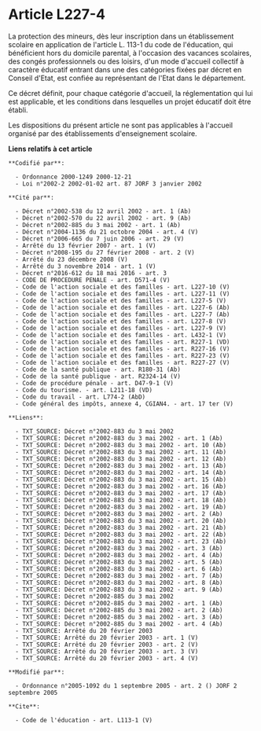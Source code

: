 # Article L227-4

La protection des mineurs, dès leur inscription dans un établissement scolaire en application de l'article L. 113-1 du code
de l'éducation, qui bénéficient hors du domicile parental, à l'occasion des vacances scolaires, des congés professionnels ou
des loisirs, d'un mode d'accueil collectif à caractère éducatif entrant dans une des catégories fixées par décret en Conseil
d'Etat, est confiée au représentant de l'Etat dans le département. 

Ce décret définit, pour chaque catégorie d'accueil, la réglementation qui lui est applicable, et les conditions dans
lesquelles un projet éducatif doit être établi. 

Les dispositions du présent article ne sont pas applicables à l'accueil organisé par des établissements d'enseignement
scolaire.

**Liens relatifs à cet article**

	**Codifié par**:

	  - Ordonnance 2000-1249 2000-12-21
	  - Loi n°2002-2 2002-01-02 art. 87 JORF 3 janvier 2002

	**Cité par**:

	  - Décret n°2002-538 du 12 avril 2002 - art. 1 (Ab)
	  - Décret n°2002-570 du 22 avril 2002 - art. 9 (Ab)
	  - Décret n°2002-885 du 3 mai 2002 - art. 1 (Ab)
	  - Décret n°2004-1136 du 21 octobre 2004 - art. 4 (V)
	  - Décret n°2006-665 du 7 juin 2006 - art. 29 (V)
	  - Arrêté du 13 février 2007 - art. 1 (V)
	  - Décret n°2008-195 du 27 février 2008 - art. 2 (V)
	  - Arrêté du 23 décembre 2008 (V)
	  - Arrêté du 3 novembre 2014 - art. 1 (V)
	  - Décret n°2016-612 du 18 mai 2016 - art. 3
	  - CODE DE PROCEDURE PENALE - art. D571-4 (V)
	  - Code de l'action sociale et des familles - art. L227-10 (V)
	  - Code de l'action sociale et des familles - art. L227-11 (V)
	  - Code de l'action sociale et des familles - art. L227-5 (V)
	  - Code de l'action sociale et des familles - art. L227-6 (Ab)
	  - Code de l'action sociale et des familles - art. L227-7 (Ab)
	  - Code de l'action sociale et des familles - art. L227-8 (V)
	  - Code de l'action sociale et des familles - art. L227-9 (V)
	  - Code de l'action sociale et des familles - art. L432-1 (V)
	  - Code de l'action sociale et des familles - art. R227-1 (VD)
	  - Code de l'action sociale et des familles - art. R227-16 (V)
	  - Code de l'action sociale et des familles - art. R227-23 (V)
	  - Code de l'action sociale et des familles - art. R227-27 (V)
	  - Code de la santé publique - art. R180-31 (Ab)
	  - Code de la santé publique - art. R2324-14 (V)
	  - Code de procédure pénale - art. D47-9-1 (V)
	  - Code du tourisme. - art. L211-18 (VD)
	  - Code du travail - art. L774-2 (AbD)
	  - Code général des impôts, annexe 4, CGIAN4. - art. 17 ter (V)

	**Liens**:

	  - TXT_SOURCE: Décret n°2002-883 du 3 mai 2002
	  - TXT_SOURCE: Décret n°2002-883 du 3 mai 2002 - art. 1 (Ab)
	  - TXT_SOURCE: Décret n°2002-883 du 3 mai 2002 - art. 10 (Ab)
	  - TXT_SOURCE: Décret n°2002-883 du 3 mai 2002 - art. 11 (Ab)
	  - TXT_SOURCE: Décret n°2002-883 du 3 mai 2002 - art. 12 (Ab)
	  - TXT_SOURCE: Décret n°2002-883 du 3 mai 2002 - art. 13 (Ab)
	  - TXT_SOURCE: Décret n°2002-883 du 3 mai 2002 - art. 14 (Ab)
	  - TXT_SOURCE: Décret n°2002-883 du 3 mai 2002 - art. 15 (Ab)
	  - TXT_SOURCE: Décret n°2002-883 du 3 mai 2002 - art. 16 (Ab)
	  - TXT_SOURCE: Décret n°2002-883 du 3 mai 2002 - art. 17 (Ab)
	  - TXT_SOURCE: Décret n°2002-883 du 3 mai 2002 - art. 18 (Ab)
	  - TXT_SOURCE: Décret n°2002-883 du 3 mai 2002 - art. 19 (Ab)
	  - TXT_SOURCE: Décret n°2002-883 du 3 mai 2002 - art. 2 (Ab)
	  - TXT_SOURCE: Décret n°2002-883 du 3 mai 2002 - art. 20 (Ab)
	  - TXT_SOURCE: Décret n°2002-883 du 3 mai 2002 - art. 21 (Ab)
	  - TXT_SOURCE: Décret n°2002-883 du 3 mai 2002 - art. 22 (Ab)
	  - TXT_SOURCE: Décret n°2002-883 du 3 mai 2002 - art. 23 (Ab)
	  - TXT_SOURCE: Décret n°2002-883 du 3 mai 2002 - art. 3 (Ab)
	  - TXT_SOURCE: Décret n°2002-883 du 3 mai 2002 - art. 4 (Ab)
	  - TXT_SOURCE: Décret n°2002-883 du 3 mai 2002 - art. 5 (Ab)
	  - TXT_SOURCE: Décret n°2002-883 du 3 mai 2002 - art. 6 (Ab)
	  - TXT_SOURCE: Décret n°2002-883 du 3 mai 2002 - art. 7 (Ab)
	  - TXT_SOURCE: Décret n°2002-883 du 3 mai 2002 - art. 8 (Ab)
	  - TXT_SOURCE: Décret n°2002-883 du 3 mai 2002 - art. 9 (Ab)
	  - TXT_SOURCE: Décret n°2002-885 du 3 mai 2002
	  - TXT_SOURCE: Décret n°2002-885 du 3 mai 2002 - art. 1 (Ab)
	  - TXT_SOURCE: Décret n°2002-885 du 3 mai 2002 - art. 2 (Ab)
	  - TXT_SOURCE: Décret n°2002-885 du 3 mai 2002 - art. 3 (Ab)
	  - TXT_SOURCE: Décret n°2002-885 du 3 mai 2002 - art. 4 (Ab)
	  - TXT_SOURCE: Arrêté du 20 février 2003
	  - TXT_SOURCE: Arrêté du 20 février 2003 - art. 1 (V)
	  - TXT_SOURCE: Arrêté du 20 février 2003 - art. 2 (V)
	  - TXT_SOURCE: Arrêté du 20 février 2003 - art. 3 (V)
	  - TXT_SOURCE: Arrêté du 20 février 2003 - art. 4 (V)

	**Modifié par**:

	  - Ordonnance n°2005-1092 du 1 septembre 2005 - art. 2 () JORF 2 septembre 2005

	**Cite**:

	  - Code de l'éducation - art. L113-1 (V)
